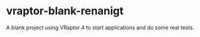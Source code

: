vraptor-blank-renanigt
======================

A blank project using VRaptor 4 to start applications and do some real tests.
